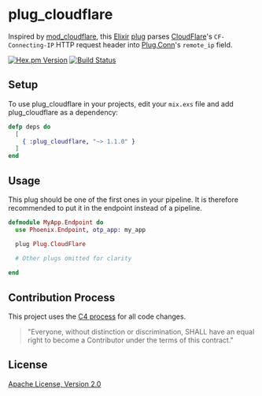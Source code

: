 # plug_cloudflare

Inspired by [mod_cloudflare](https://github.com/cloudflare/mod_cloudflare), this [Elixir](http://elixir-lang.org/) [plug](https://github.com/elixir-lang/plug) parses [CloudFlare](https://www.cloudflare.com/)'s `CF-Connecting-IP` HTTP request header into [Plug.Conn](http://hexdocs.pm/plug/Plug.Conn.html)'s `remote_ip` field.

[![Hex.pm Version](http://img.shields.io/hexpm/v/plug_cloudflare.svg)](https://hex.pm/packages/plug_cloudflare) 
[![Build Status](https://travis-ci.org/c-rack/plug_cloudflare.png?branch=master)](https://travis-ci.org/c-rack/plug_cloudflare)

## Setup

To use plug_cloudflare in your projects, edit your `mix.exs` file and add plug_cloudflare as a dependency:

```elixir
defp deps do
  [
    { :plug_cloudflare, "~> 1.1.0" }
  ]
end
```

## Usage

This plug should be one of the first ones in your pipeline.
It is therefore recommended to put it in the endpoint instead of a pipeline.

```elixir
defmodule MyApp.Endpoint do
  use Phoenix.Endpoint, otp_app: my_app

  plug Plug.CloudFlare

  # Other plugs omitted for clarity
  
end
```

## Contribution Process

This project uses the [C4 process](http://rfc.zeromq.org/spec:16) for all code changes.

> "Everyone, without distinction or discrimination, SHALL have an equal right to become a Contributor under the
terms of this contract."

## License

[Apache License, Version 2.0](http://www.apache.org/licenses/LICENSE-2.0)
